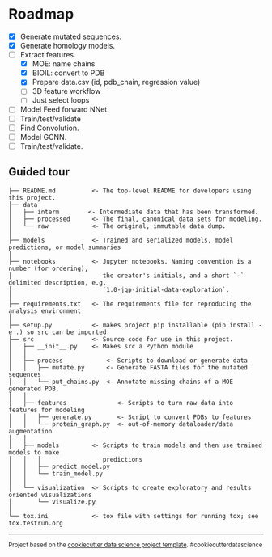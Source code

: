 # Roadmap

* [x] Generate mutated sequences.
* [x] Generate homology models.
* [ ] Extract features.
  * [x] MOE: name chains
  * [x] BIOIL: convert to PDB
  * [x] Prepare data.csv (id, pdb_chain, regression value)
  * [ ] 3D feature workflow
  * [ ] Just select loops
* [ ] Model Feed forward NNet.
* [ ] Train/test/validate
* [ ] Find Convolution.
* [ ] Model GCNN.
* [ ] Train/test/validate.

## Guided tour
    ├── README.md          <- The top-level README for developers using this project.
    ├── data
    │   ├── interm        <- Intermediate data that has been transformed.
    │   ├── processed      <- The final, canonical data sets for modeling.
    │   └── raw            <- The original, immutable data dump.
    │
    ├── models             <- Trained and serialized models, model predictions, or model summaries
    │
    ├── notebooks          <- Jupyter notebooks. Naming convention is a number (for ordering),
    │                         the creator's initials, and a short `-` delimited description, e.g.
    │                         `1.0-jqp-initial-data-exploration`.
    │
    ├── requirements.txt   <- The requirements file for reproducing the analysis environment
    │
    ├── setup.py           <- makes project pip installable (pip install -e .) so src can be imported
    ├── src                <- Source code for use in this project.
    │   ├── __init__.py    <- Makes src a Python module
    │   │
    │   ├── process            <- Scripts to download or generate data
    │   │   ├── mutate.py      <- Generate FASTA files for the mutated sequences
    │   │   └── put_chains.py  <- Annotate missing chains of a MOE generated PDB.
    │   │
    │   ├── features              <- Scripts to turn raw data into features for modeling
    │   │   ├── generate.py       <- Script to convert PDBs to features
    │   │   └── protein_graph.py  <- out-of-memory dataloader/data augmentation
    │   │
    │   ├── models         <- Scripts to train models and then use trained models to make
    │   │   │                 predictions
    │   │   ├── predict_model.py
    │   │   └── train_model.py
    │   │
    │   └── visualization  <- Scripts to create exploratory and results oriented visualizations
    │       └── visualize.py
    │
    └── tox.ini            <- tox file with settings for running tox; see tox.testrun.org


--------

<p><small>Project based on the <a target="_blank" href="https://drivendata.github.io/cookiecutter-data-science/">cookiecutter data science project template</a>. #cookiecutterdatascience</small></p>
